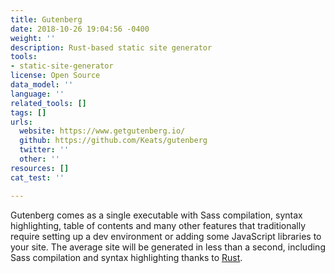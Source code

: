 ```yaml
---
title: Gutenberg
date: 2018-10-26 19:04:56 -0400
weight: ''
description: Rust-based static site generator
tools:
- static-site-generator
license: Open Source
data_model: ''
language: ''
related_tools: []
tags: []
urls:
  website: https://www.getgutenberg.io/
  github: https://github.com/Keats/gutenberg
  twitter: ''
  other: ''
resources: []
cat_test: ''

---
```

Gutenberg comes as a single executable with Sass compilation, syntax highlighting, table of contents and many other features that traditionally require setting up a dev environment or adding some JavaScript libraries to your site. The average site will be generated in less than a second, including Sass compilation and syntax highlighting thanks to [Rust](https://www.rust-lang.org/).